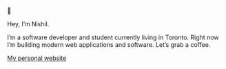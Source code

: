 👾

Hey, I’m Nishil.

I’m a software developer and student currently living in Toronto. Right now I’m building modern web applications and software. Let’s grab a coffee.

[My personal website](https://nish7.io/) <br />

